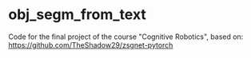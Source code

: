 # obj_segm_from_text
Code for the final project of the course "Cognitive Robotics", based on: https://github.com/TheShadow29/zsgnet-pytorch
